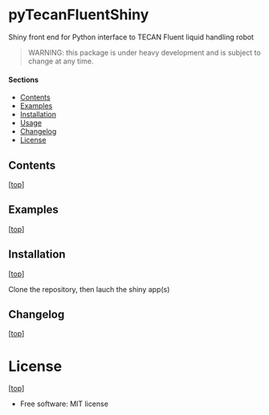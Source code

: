 pyTecanFluentShiny
==================

Shiny front end for Python interface to TECAN Fluent liquid handling robot

> WARNING: this package is under heavy development and is subject to change at any time.

#### Sections

- [Contents](#contents)
- [Examples](#examples)
- [Installation](#installation)
- [Usage](#usage)
- [Changelog](#changelog)
- [License](#license)


## Contents

[[top](#sections)]



## Examples

[[top](#sections)]



## Installation

[[top](#sections)]

Clone the repository, then lauch the shiny app(s)


## Changelog

[[top](#sections)]


# License

[[top](#sections)]

* Free software: MIT license
